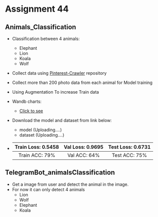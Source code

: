 # Assignment 44
## Animals_Classification
- Classification between 4 animals:
  - Elephant
  - Lion
  - Koala
  - Wolf
- Collect data using [Pinterest-Crawler](https://github.com/SajjadAemmi/Pinterest-Crawler) repository
- Collect more than 200 photo data from each animal for Model training
- Using Augmentation To increase Train data
- Wandb charts:
  - [Click to see](https://wandb.ai/mehrdadnajafi/Animals_Classification?workspace=user-mehrdadnajafi)
- Download the model and dataset from link below:
  - model (Uploading....) 
  - dataset (Uploading....) 

- | Train Loss: 0.5458 | Val Loss: 0.9695 | Test Loss: 0.6731 |
  | :---: | :---: | :---: |
  | Train ACC: 79% | Val ACC: 64% | Test ACC: 75% |
  
## TelegramBot_animalsClassification
- Get a image from user and detect the animal in the image.
- For now it can only detect 4 animals
  - Lion
  - Wolf
  - Elephant
  - Koala
